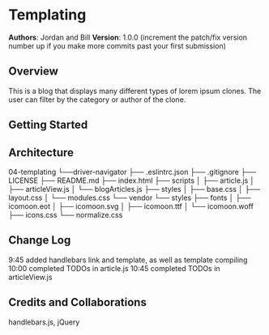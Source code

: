 # Templating

**Authors**: Jordan and Bill
**Version**: 1.0.0 (increment the patch/fix version number up if you make more commits past your first submission)

## Overview
<!-- Provide a high level overview of what this application is and why you are building it, beyond the fact that it's an assignment for a Code Fellows 301 class. (i.e. What's your problem domain?) -->
This is a blog that displays many different types of lorem ipsum clones. The user can filter by the category or author of the clone.

## Getting Started
<!-- What are the steps that a user must take in order to build this app on their own machine and get it running? -->

## Architecture
<!-- Provide a detailed description of the application design. What technologies (languages, libraries, etc) you're using, and any other relevant design information. -->
04-templating
└──driver-navigator
  ├── .eslintrc.json
  ├── .gitignore
  ├── LICENSE
  ├── README.md
  ├── index.html
  ├── scripts
  │   ├── article.js
  │   ├── articleView.js
  │   └── blogArticles.js
  ├── styles
  │   ├── base.css
  │   ├── layout.css
  │   └── modules.css
  └── vendor
      └── styles
          ├── fonts
          │   ├── icomoon.eot
          │   ├── icomoon.svg
          │   ├── icomoon.ttf
          │   └── icomoon.woff
          ├── icons.css
          └── normalize.css

## Change Log
<!-- Use this are to document the iterative changes made to your application as each feature is successfully implemented. Use time stamps. Here's an examples: -->

9:45 added handlebars link and template, as well as template compiling
10:00 completed TODOs in article.js
10:45 completed TODOs in articleView.js

## Credits and Collaborations
<!-- Give credit (and a link) to other people or resources that helped you build this application. -->
handlebars.js, jQuery

